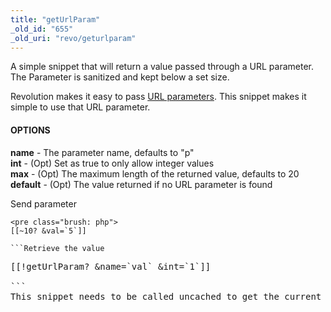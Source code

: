 ```yaml
---
title: "getUrlParam"
_old_id: "655"
_old_uri: "revo/geturlparam"
---
```


A simple snippet that will return a value passed through a URL parameter. The Parameter is sanitized and kept below a set size.

Revolution makes it easy to pass [URL parameters](http://rtfm.modx.com/display/revolution20/Resources#Resources-URLParametersforResourceTags). This snippet makes it simple to use that URL parameter.

#### OPTIONS

**name** - The parameter name, defaults to "p"   
**int** - (Opt) Set as true to only allow integer values   
**max** - (Opt) The maximum length of the returned value, defaults to 20   
**default** - (Opt) The value returned if no URL parameter is found

Send parameter

```
<pre class="brush: php">
[[~10? &val=`5`]]

```Retrieve the value

```
<pre class="brush: php">
[[!getUrlParam? &name=`val` &int=`1`]]

```<div class="note">This snippet needs to be called uncached to get the current value.</div>